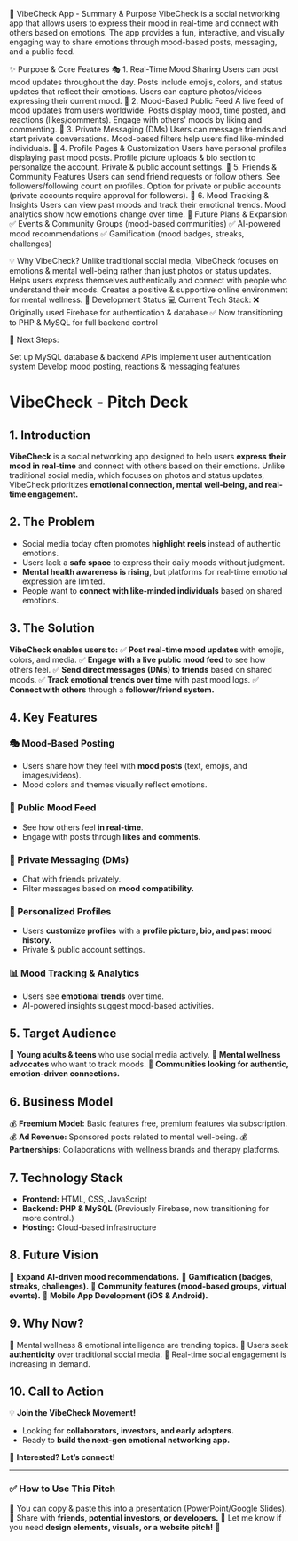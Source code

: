🌟 VibeCheck App - Summary & Purpose
VibeCheck is a social networking app that allows users to express their mood in real-time and connect with others based on emotions. The app provides a fun, interactive, and visually engaging way to share emotions through mood-based posts, messaging, and a public feed.

✨ Purpose & Core Features
🎭 1. Real-Time Mood Sharing
Users can post mood updates throughout the day.
Posts include emojis, colors, and status updates that reflect their emotions.
Users can capture photos/videos expressing their current mood.
📜 2. Mood-Based Public Feed
A live feed of mood updates from users worldwide.
Posts display mood, time posted, and reactions (likes/comments).
Engage with others' moods by liking and commenting.
📩 3. Private Messaging (DMs)
Users can message friends and start private conversations.
Mood-based filters help users find like-minded individuals.
👥 4. Profile Pages & Customization
Users have personal profiles displaying past mood posts.
Profile picture uploads & bio section to personalize the account.
Private & public account settings.
🤝 5. Friends & Community Features
Users can send friend requests or follow others.
See followers/following count on profiles.
Option for private or public accounts (private accounts require approval for followers).
💾 6. Mood Tracking & Insights
Users can view past moods and track their emotional trends.
Mood analytics show how emotions change over time.
🚀 Future Plans & Expansion
✅ Events & Community Groups (mood-based communities)
✅ AI-powered mood recommendations
✅ Gamification (mood badges, streaks, challenges)

💡 Why VibeCheck?
Unlike traditional social media, VibeCheck focuses on emotions & mental well-being rather than just photos or status updates.
Helps users express themselves authentically and connect with people who understand their moods.
Creates a positive & supportive online environment for mental wellness.
📲 Development Status
💻 Current Tech Stack:
❌ Originally used Firebase for authentication & database
✅ Now transitioning to PHP & MySQL for full backend control

🚀 Next Steps:

Set up MySQL database & backend APIs
Implement user authentication system
Develop mood posting, reactions & messaging features

# VibeCheck - Pitch Deck

## 1. Introduction
**VibeCheck** is a social networking app designed to help users **express their mood in real-time** and connect with others based on their emotions. Unlike traditional social media, which focuses on photos and status updates, VibeCheck prioritizes **emotional connection, mental well-being, and real-time engagement.**

## 2. The Problem
- Social media today often promotes **highlight reels** instead of authentic emotions.
- Users lack a **safe space** to express their daily moods without judgment.
- **Mental health awareness is rising**, but platforms for real-time emotional expression are limited.
- People want to **connect with like-minded individuals** based on shared emotions.

## 3. The Solution
**VibeCheck enables users to:**
✅ **Post real-time mood updates** with emojis, colors, and media.
✅ **Engage with a live public mood feed** to see how others feel.
✅ **Send direct messages (DMs) to friends** based on shared moods.
✅ **Track emotional trends over time** with past mood logs.
✅ **Connect with others** through a **follower/friend system.**

## 4. Key Features
### 🎭 Mood-Based Posting
- Users share how they feel with **mood posts** (text, emojis, and images/videos).
- Mood colors and themes visually reflect emotions.

### 📜 Public Mood Feed
- See how others feel **in real-time**.
- Engage with posts through **likes and comments.**

### 📩 Private Messaging (DMs)
- Chat with friends privately.
- Filter messages based on **mood compatibility.**

### 👤 Personalized Profiles
- Users **customize profiles** with a **profile picture, bio, and past mood history.**
- Private & public account settings.

### 📊 Mood Tracking & Analytics
- Users see **emotional trends** over time.
- AI-powered insights suggest mood-based activities.

## 5. Target Audience
🎯 **Young adults & teens** who use social media actively.
🎯 **Mental wellness advocates** who want to track moods.
🎯 **Communities looking for authentic, emotion-driven connections.**

## 6. Business Model
💰 **Freemium Model:** Basic features free, premium features via subscription.
💰 **Ad Revenue:** Sponsored posts related to mental well-being.
💰 **Partnerships:** Collaborations with wellness brands and therapy platforms.

## 7. Technology Stack
- **Frontend:** HTML, CSS, JavaScript
- **Backend:** **PHP & MySQL** (Previously Firebase, now transitioning for more control.)
- **Hosting:** Cloud-based infrastructure

## 8. Future Vision
🚀 **Expand AI-driven mood recommendations.**
🚀 **Gamification (badges, streaks, challenges).**
🚀 **Community features (mood-based groups, virtual events).**
🚀 **Mobile App Development (iOS & Android).**

## 9. Why Now?
🔹 Mental wellness & emotional intelligence are trending topics.
🔹 Users seek **authenticity** over traditional social media.
🔹 Real-time social engagement is increasing in demand.

## 10. Call to Action
💡 **Join the VibeCheck Movement!**
- Looking for **collaborators, investors, and early adopters.**
- Ready to **build the next-gen emotional networking app.**

📩 **Interested? Let’s connect!**

---

### ✅ **How to Use This Pitch**
📌 You can copy & paste this into a presentation (PowerPoint/Google Slides).
📌 Share with **friends, potential investors, or developers.**
📌 Let me know if you need **design elements, visuals, or a website pitch!** 🚀


